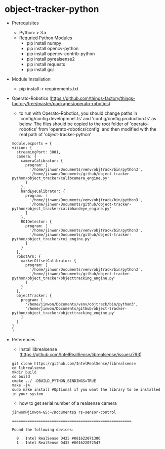 # object-tracker-python

- Prerequisites

  - Python: > 3.x
  - Requried Python Modules
    - pip install numpy
    - pip install opencv-python
    - pip install opencv-contrib-python
    - pip install pyrealsense2
    - pip install requests
    - pip install gql

- Module Installation
  - pip install -r requirements.txt


- Operato-Robotics (https://github.com/things-factory/things-factory/tree/master/packages/operato-robotics)

  - to run with Operato-Robotics, you should change paths in 'config/config.developmnet.ts' and 'config/config.production.ts' as below.
    The files should be copied to the root folder of 'operato-robotics' from 'operato-robotics/config' and then modified with the real path of 'object-tracker-python'

  ```
  module.exports = {
  vision: {
    streamingPort: 3001,
    camera: {
      cameraCalibrator: {
        program: [
          '/home/jinwon/Documents/venv/objtrack/bin/python3',
          '/home/jinwon/Documents/github/object-tracker-python/object_tracker/calibcamera_engine.py'
        ]
      },
      handEyeCalibrator: {
        program: [
          '/home/jinwon/Documents/venv/objtrack/bin/python3',
          '/home/jinwon/Documents/github/object-tracker-python/object_tracker/calibhandeye_engine.py'
        ]
      },
      ROIDetector: {
        program: [
          '/home/jinwon/Documents/venv/objtrack/bin/python3',
          '/home/jinwon/Documents/github/object-tracker-python/object_tracker/roi_engine.py'
        ]
      }
    },
    robotArm: {
      markerOffsetCalibrator: {
        program: [
          '/home/jinwon/Documents/venv/objtrack/bin/python3',
          '/home/jinwon/Documents/github/object-tracker-python/object_tracker/objecttracking_engine.py'
        ]
      }
    },
    objectTracker: {
      program: [
        '/home/jinwon/Documents/venv/objtrack/bin/python3',
        '/home/jinwon/Documents/github/object-tracker-python/object_tracker/objecttracking_engine.py'
      ]
    }
  }
  }
  ```

- References

  - Install librealsense (https://github.com/IntelRealSense/librealsense/issues/793)

  ```
  git clone https://github.com/IntelRealSense/librealsense
  cd librealsense
  mkdir build
  cd build
  cmake ../ -DBUILD_PYTHON_BINDINGS=TRUE
  make -j4
  sudo make install #Optional if you want the library to be installed in your system
  ```

  - how to get serial number of a realsense camera

  ```
  jinwon@jinwon-G5:~/Documents$ rs-sensor-control

  ======================================================

  Found the following devices:

    0 : Intel RealSense D435 #001622071306
    1 : Intel RealSense D435 #001622072547
  ```
